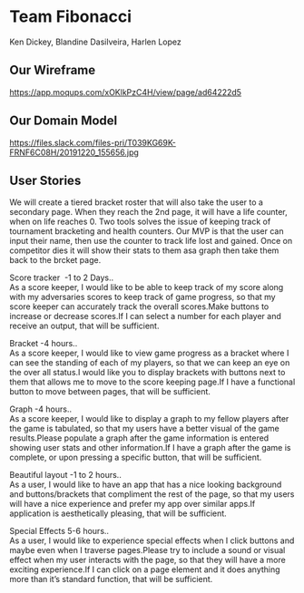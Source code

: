 <!-- A little more formatting would go a long way in this file! -->
# Team Fibonacci

Ken Dickey, Blandine Dasilveira, Harlen Lopez

## Our Wireframe 
https://app.moqups.com/xOKlkPzC4H/view/page/ad64222d5

## Our Domain Model
https://files.slack.com/files-pri/T039KG69K-FRNF6C08H/20191220_155656.jpg


## User Stories

We will create a tiered bracket roster that will also take the user to a secondary page. When they reach the 2nd page, it will have a life counter, when on life reaches 0. Two tools solves the issue of keeping track of tournament bracketing and health counters. Our MVP is that the user can input their name, then use the counter to track life lost and gained. Once on competitor dies it will show their stats to them asa graph then take them back to the brcket page.

Score tracker  -1 to 2 Days..  
As a score keeper, I would like to be able to keep track of my score along with my adversaries scores to keep track of game progress, so that my score keeper can accurately track the overall scores.Make buttons to increase or decrease scores.If I can select a number for each player and receive an output, that will be sufficient.

Bracket -4 hours..  
As a score keeper, I would like to view game progress as a bracket where I can see the standing of each of my players, so that we can keep an eye on the over all status.I would like you to display brackets with buttons next to them that allows me to move to the score keeping page.If I have a functional button to move between pages, that will be sufficient.

Graph -4 hours..  
As a score keeper, I would like to display a graph to my fellow players after the game is tabulated, so that my users have a better visual of the game results.Please populate a graph after the game information is entered showing user stats and other information.If I have a graph after the game is complete, or upon pressing a specific button, that will be sufficient.

Beautiful layout -1 to 2 hours..  
As a user, I would like to have an app that has a nice looking background and buttons/brackets that compliment the rest of the page, so that my users will have a nice experience and prefer my app over similar apps.If application is aesthetically pleasing, that will be sufficient.

Special Effects 5-6 hours..  
As a user, I would like to experience special effects when I click buttons and maybe even when I traverse pages.Please try to include a sound or visual effect when my user interacts with the page, so that they will have a more exciting experience.If I can click on a page element and it does anything more than it’s standard function, that will be sufficient.
